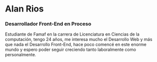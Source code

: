 # Alan Rios

### Desarrollador Front-End en Proceso

Estudiante de Famaf en la carrera de Licenciatura en Ciencias de la computación, tengo 24 años, me interesa mucho el Desarrollo Web y más que nada el Desarrollo Front-End, hace poco comencé en este enorme mundo y espero poder seguir creciendo tanto laboralmente como personalmente.



